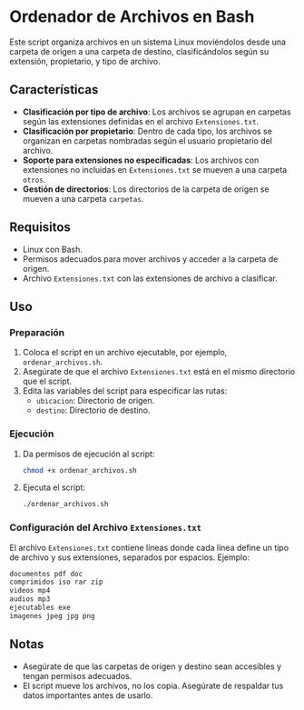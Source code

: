 # Ordenador de Archivos en Bash

Este script organiza archivos en un sistema Linux moviéndolos desde una carpeta de origen a una carpeta de destino, clasificándolos según su extensión, propietario, y tipo de archivo.

## Características

- **Clasificación por tipo de archivo**: Los archivos se agrupan en carpetas según las extensiones definidas en el archivo `Extensiones.txt`.
- **Clasificación por propietario**: Dentro de cada tipo, los archivos se organizan en carpetas nombradas según el usuario propietario del archivo.
- **Soporte para extensiones no especificadas**: Los archivos con extensiones no incluidas en `Extensiones.txt` se mueven a una carpeta `otros`.
- **Gestión de directorios**: Los directorios de la carpeta de origen se mueven a una carpeta `carpetas`.

## Requisitos

- Linux con Bash.
- Permisos adecuados para mover archivos y acceder a la carpeta de origen.
- Archivo `Extensiones.txt` con las extensiones de archivo a clasificar.

## Uso

### Preparación

1. Coloca el script en un archivo ejecutable, por ejemplo, `ordenar_archivos.sh`.
2. Asegúrate de que el archivo `Extensiones.txt` está en el mismo directorio que el script.
3. Edita las variables del script para especificar las rutas:
   - `ubicacion`: Directorio de origen.
   - `destino`: Directorio de destino.

### Ejecución

1. Da permisos de ejecución al script:

   ```bash
   chmod +x ordenar_archivos.sh
   ```

2. Ejecuta el script:

   ```bash
   ./ordenar_archivos.sh
   ```

### Configuración del Archivo `Extensiones.txt`

El archivo `Extensiones.txt` contiene líneas donde cada línea define un tipo de archivo y sus extensiones, separados por espacios. Ejemplo:

```txt
documentos pdf doc
comprimidos iso rar zip
videos mp4
audios mp3
ejecutables exe
imagenes jpeg jpg png
```

## Notas

- Asegúrate de que las carpetas de origen y destino sean accesibles y tengan permisos adecuados.
- El script mueve los archivos, no los copia. Asegúrate de respaldar tus datos importantes antes de usarlo.
